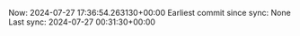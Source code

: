 Now: 2024-07-27 17:36:54.263130+00:00 Earliest commit since sync: None Last sync: 2024-07-27 00:31:30+00:00
